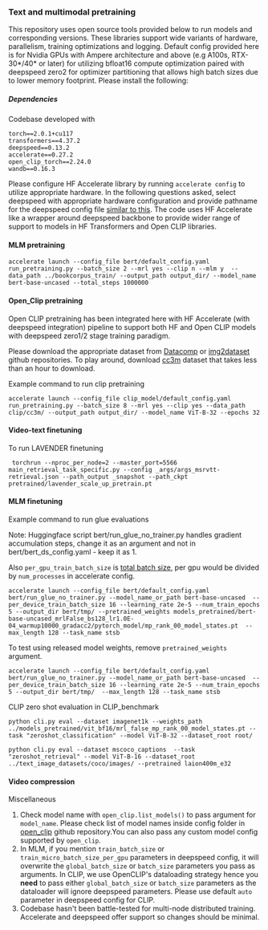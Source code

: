 ### Text and multimodal pretraining

This repository uses open source tools provided below to run models and corresponding versions. 
These libraries support wide variants of hardware, parallelism, training optimizations and logging.
Default config provided here is for Nvidia GPUs with Ampere architecture and above (e.g A100s, RTX-30*/40* or later) 
for utilizing bfloat16 compute optimization paired with deepspeed zero2 for optimizer partitioning that allows 
high batch sizes due to lower memory footprint.
Please install the following: 

##### Dependencies
Codebase developed with 
    
    torch==2.0.1+cu117
    transformers==4.37.2
    deepspeed==0.13.2
    accelerate==0.27.2
    open_clip_torch==2.24.0
    wandb==0.16.3

Please configure HF Accelerate library by running `accelerate config` to utilize appropriate hardware. In the following 
questions asked, select deepspeed with appropriate hardware configuration and provide pathname for the deepspeed 
config file [similar to this](https://github.com/TuhinKundu/MRL_models/blob/main/bert/zero2_config_accelerate.json). The 
code uses HF Accelerate like a wrapper around deepspeed backbone to provide wider range of support to models in 
HF Transformers and Open CLIP libraries.

#### MLM pretraining

    accelerate launch --config_file bert/default_config.yaml run_pretraining.py --batch_size 2 --mrl yes --clip n --mlm y  --data_path ../bookcorpus_train/ --output_path output_dir/ --model_name bert-base-uncased --total_steps 1000000

#### Open_Clip pretraining

Open CLIP pretraining has been integrated here with HF Accelerate (with deepspeed integration)
pipeline to support both HF and Open CLIP models with deepspeed zero1/2 stage training paradigm.

Please download the appropriate dataset from [Datacomp](https://github.com/mlfoundations/datacomp) or [img2dataset](https://github.com/rom1504/img2dataset)
github repositories. To play around, download [cc3m](https://github.com/rom1504/img2dataset/blob/main/dataset_examples/cc3m.md) dataset that takes
less than an hour to download.

Example command to run clip pretraining

    accelerate launch --config_file clip_model/default_config.yaml run_pretraining.py --batch_size 8 --mrl yes --clip yes --data_path clip/cc3m/ --output_path output_dir/ --model_name ViT-B-32 --epochs 32

#### Video-text finetuning 

To run LAVENDER finetuning

     torchrun --nproc_per_node=2 --master_port=5566 main_retrieval_task_specific.py --config _args/args_msrvtt-retrieval.json --path_output _snapshot --path_ckpt pretrained/lavender_scale_up_pretrain.pt 


#### MLM finetuning

Example command to run glue evaluations

Note: Huggingface script bert/run_glue_no_trainer.py handles gradient accumulation steps, change it as an argument and not in bert/bert_ds_config.yaml - keep it as 1. 

Also `per_gpu_train_batch_size` is [total batch size](https://github.com/huggingface/transformers/issues/26548), per gpu would be divided by `num_processes` in accelerate config.

    accelerate launch --config_file bert/default_config.yaml bert/run_glue_no_trainer.py --model_name_or_path bert-base-uncased  --per_device_train_batch_size 16 --learning_rate 2e-5 --num_train_epochs 5 --output_dir bert/tmp/ --pretrained_weights models_pretrained/bert-base-uncased_mrlFalse_bs128_lr1.0E-04_warmup10000_gradacc2/pytorch_model/mp_rank_00_model_states.pt  --max_length 128 --task_name stsb 

To test using released model weights, remove `pretrained_weights` argument.

    accelerate launch --config_file bert/default_config.yaml bert/run_glue_no_trainer.py --model_name_or_path bert-base-uncased  --per_device_train_batch_size 16 --learning_rate 2e-5 --num_train_epochs 5 --output_dir bert/tmp/  --max_length 128 --task_name stsb

CLIP zero shot evaluation in CLIP_benchmark 

    python cli.py eval --dataset imagenet1k --weights_path ../models_pretrained/vit_bf16/mrl_false_mp_rank_00_model_states.pt --task "zeroshot_classification" --model ViT-B-32 --dataset_root root/

    python cli.py eval --dataset mscoco_captions  --task "zeroshot_retrieval" --model ViT-B-16 --dataset_root ../text_image_datasets/coco/images/ --pretrained laion400m_e32

#### Video compression




    
    
Miscellaneous


1. Check model name with `open_clip.list_models()` to pass argument for `model_name`. 
Please check list of model names inside config folder in [open_clip](https://github.com/mlfoundations/open_clip/tree/main/src/open_clip/model_configs)
github repository.You can also pass any custom model config supported by `open_clip`.
2. In MLM, if you mention `train_batch_size` or `train_micro_batch_size_per_gpu` parameters in deepspeed config,
it will overwrite the `global_batch_size` or `batch_size` parameters you pass as arguments. 
In CLIP, we use OpenCLIP's dataloading strategy hence you **need** to pass either `global_batch_size` or `batch_size` parameters
as the dataloader will ignore deepspeed parameters. Please use default `auto` parameter in deepspeed config for CLIP.
3. Codebase hasn't been battle-tested for multi-node distributed training. Accelerate and deepspeed offer support so changes should be minimal.
